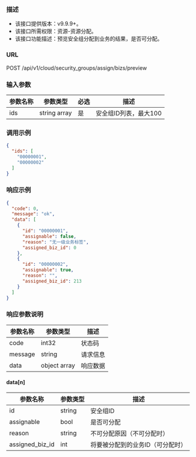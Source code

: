 ### 描述

- 该接口提供版本：v9.9.9+。
- 该接口所需权限：资源-资源分配。
- 该接口功能描述：预览安全组分配到业务的结果，是否可分配。

### URL

POST /api/v1/cloud/security_groups/assign/bizs/preview

### 输入参数

| 参数名称 | 参数类型         | 必选 | 描述            |
|------|--------------|----|---------------|
| ids  | string array | 是  | 安全组ID列表，最大100 |

### 调用示例

```json
{
  "ids": [
    "00000001",
    "00000002"
  ]
}
```

### 响应示例

```json
{
  "code": 0,
  "message": "ok",
  "data": [
    {
      "id": "00000001",
      "assignable": false,
      "reason": "无一级业务标签",
      "assigned_biz_id": 0
    },
    {
      "id": "00000002",
      "assignable": true,
      "reason": "",
      "assigned_biz_id": 213
    }
  ]
}
```

### 响应参数说明

| 参数名称    | 参数类型         | 描述   |
|---------|--------------|------|
| code    | int32        | 状态码  |
| message | string       | 请求信息 |
| data    | object array | 响应数据 |

#### data[n]

| 参数名称            | 参数类型   | 描述                |
|-----------------|--------|-------------------|
| id              | string | 安全组ID             |
| assignable      | bool   | 是否可分配             |
| reason          | string | 不可分配原因（不可分配时）     |
| assigned_biz_id | int    | 将要被分配到的业务ID（可分配时） |
